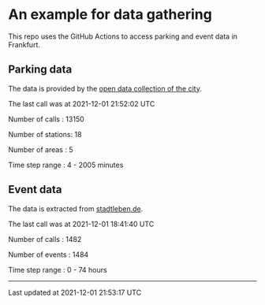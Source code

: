 # An example for data gathering

This repo uses the GitHub Actions to access parking and event data in Frankfurt.

## Parking data
The data is provided by the [open data collection of the city](https://www.offenedaten.frankfurt.de/).

The last call was at 2021-12-01 21:52:02 UTC

Number of calls   : 13150

Number of stations:    18

Number of areas   :     5

Time step range   :     4 -  2005 minutes


## Event data
The data is extracted from [stadtleben.de](https://stadtleben.de/frankfurt/).

The last call was at 2021-12-01 18:41:40 UTC

Number of calls   : 1482

Number of events  : 1484

Time step range   :    0 -   74 hours


----

Last updated at 2021-12-01 21:53:17 UTC
